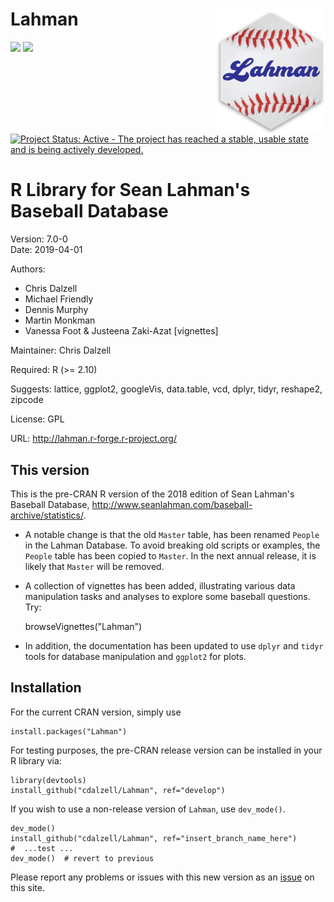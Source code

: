 Lahman <img src="inst/hex/Lahman_hex.png" align="right" />
==========================================================

[![](https://www.r-pkg.org/badges/version/Lahman)](https://cran.r-project.org/package=Lahman) [![](https://cranlogs.r-pkg.org/badges/grand-total/Lahman)](https://cran.r-project.org/package=Lahman)
[![Project Status: Active - The project has reached a stable, usable state and is being actively developed.](https://www.repostatus.org/badges/latest/active.svg)](http://www.repostatus.org/#active)

R Library for Sean Lahman's Baseball Database
========================================================

Version: 7.0-0  
Date: 2019-04-01

Authors:

* Chris Dalzell
* Michael Friendly
* Dennis Murphy
* Martin Monkman
* Vanessa Foot & Justeena Zaki-Azat [vignettes]
    
Maintainer: Chris Dalzell

Required: R (>= 2.10)

Suggests: lattice, ggplot2, googleVis, data.table, vcd, dplyr, tidyr, reshape2, zipcode

License: GPL

URL: http://lahman.r-forge.r-project.org/

## This version

This is the pre-CRAN R version of the 2018 edition of Sean Lahman's Baseball Database,
http://www.seanlahman.com/baseball-archive/statistics/.  

* A notable change is that the old `Master` table, has been renamed `People` in the
Lahman Database. To avoid breaking old scripts or examples, the `People` table
has been copied to `Master`. In the next annual release, it is likely that `Master`
will be removed.

* A collection of vignettes has been added, illustrating various data manipulation
tasks and analyses to explore some baseball questions.  Try:

    browseVignettes("Lahman")


* In addition, the documentation
has been updated to use `dplyr` and `tidyr` tools for database manipulation and `ggplot2` for plots.

## Installation

For the current CRAN version, simply use

    install.packages("Lahman")
    

For testing purposes, the pre-CRAN release version can be installed in your R library via:

    library(devtools)
    install_github("cdalzell/Lahman", ref="develop")

If you wish to use a non-release version of `Lahman`, use `dev_mode()`.

    dev_mode()
    install_github("cdalzell/Lahman", ref="insert_branch_name_here")
    #  ...test ...
    dev_mode()  # revert to previous


Please report any problems or issues with this new version as an [issue](https://github.com/cdalzell/Lahman/issues) on this site.


